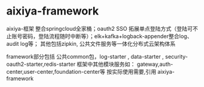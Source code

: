 # aixiya-framework
aixiya-框架 整合springcloud全家桶；oauth2 SSO 拓展单点登陆方式（登陆可不止账号密码，登陆流程随时中断等）；elk+kafka+logback-appender整合log、 audit log等；
其他包括zipkin, 公共文件服务等一体化分布式云架构体系

framework部分包括 公共common包，log-starter , data-starter , security-oauth2-starter,redis-starter
框架中其他模块服务如：   gateway,auth-center,user-center,foundation-center等 按实际使用需要,引用 aixiya-framework


